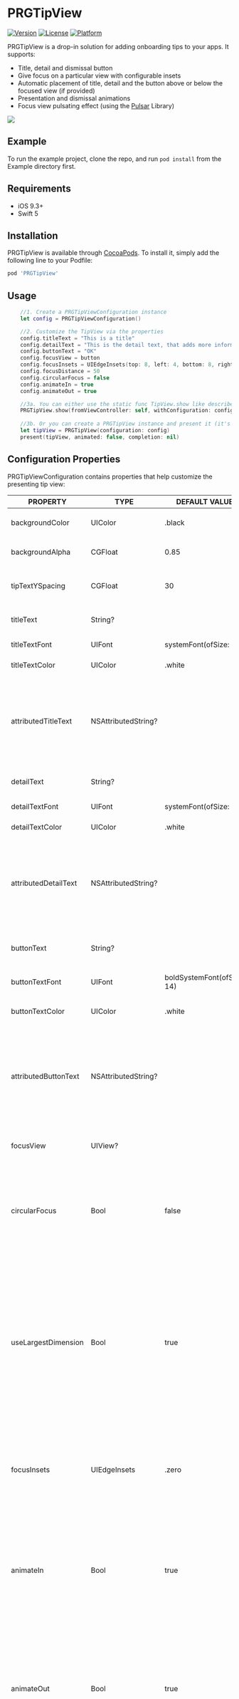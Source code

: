 # PRGTipView

[![Version](https://img.shields.io/cocoapods/v/PRGTipView.svg?style=flat)](https://cocoapods.org/pods/PRGTipView)
[![License](https://img.shields.io/cocoapods/l/PRGTipView.svg?style=flat)](https://cocoapods.org/pods/PRGTipView)
[![Platform](https://img.shields.io/cocoapods/p/PRGTipView.svg?style=flat)](https://cocoapods.org/pods/PRGTipView)


PRGTipView is a drop-in solution for adding onboarding tips to your apps. It supports:
- Title, detail and dismissal button
- Give focus on a particular view with configurable insets
- Automatic placement of title, detail and the button above or below the focused view (if provided)
- Presentation and dismissal animations
- Focus view pulsating effect (using the [Pulsar](https://github.com/regexident/Pulsar) Library)

![](PRGTipView.gif)

## Example

To run the example project, clone the repo, and run `pod install` from the Example directory first.

## Requirements

- iOS 9.3+
- Swift 5

## Installation

PRGTipView is available through [CocoaPods](https://cocoapods.org). To install
it, simply add the following line to your Podfile:

```ruby
pod 'PRGTipView'
```

## Usage


```swift
    //1. Create a PRGTipViewConfiguration instance
    let config = PRGTipViewConfiguration()

    //2. Customize the TipView via the properties
    config.titleText = "This is a title"
    config.detailText = "This is the detail text, that adds more information to your tip."
    config.buttonText = "OK"
    config.focusView = button
    config.focusInsets = UIEdgeInsets(top: 8, left: 4, bottom: 8, right: 4)
    config.focusDistance = 50
    config.circularFocus = false
    config.animateIn = true
    config.animateOut = true

    //3a. You can either use the static func TipView.show like described below:
    PRGTipView.show(fromViewController: self, withConfiguration: config, completion: nil)
    
    //3b. Or you can create a PRGTipView instance and present it (it's a ViewController subclass)
    let tipView = PRGTipView(configuration: config)
    present(tipView, animated: false, completion: nil)
```

## Configuration Properties
PRGTipViewConfiguration contains properties that help customize the presenting tip view:

| PROPERTY | TYPE | DEFAULT VALUE | EXPLANATION |
|-|-|-|-|
| backgroundColor | UIColor | .black | The background color of the Tip View |
| backgroundAlpha | CGFloat | 0.85 | The background alpha of the Tip View |
| tipTextYSpacing | CGFloat | 30                                                                                                                                                                                                                                                                                                          | The vertical spacing between the Tip View Title, Detail and Button |
| titleText | String? |  | The string to be shown as the Tip View title |
| titleTextFont | UIFont | systemFont(ofSize: 25) | The font of the Tip View title |
| titleTextColor | UIColor | .white | The color of the Tip View title |
| attributedTitleText | NSAttributedString? |  | The attributed string to be shown as the Tip View title. If set, it overrides "titleText", "titleTextFont" and "titleTextColor" properties |
| detailText | String? |  | The string to be shown as the Tip View detail |
| detailTextFont | UIFont | systemFont(ofSize: 29) | The font of the Tip View detail |
| detailTextColor | UIColor | .white | The color of the Tip View detail |
| attributedDetailText | NSAttributedString? |  | The attributed string to be shown as the Tip View detail. If set, it overrides "detailText", "detailTextFont" and "detailTextColor" properties |
| buttonText | String? |  | The string to be shown as the Tip View dismissal button title |
| buttonTextFont | UIFont | boldSystemFont(ofSize: 14) | The font of the Tip View dismissal button |
| buttonTextColor | UIColor | .white | The color of the Tip View dismissal button |
| attributedButtonText | NSAttributedString? |  | The attributed string to be shown as the Tip View dismissal title. If set, it overrides "buttonText", "buttonTextFont" and "buttonTextColor" properties |
| focusView | UIView? |  | The UIView to be focused when the Tip View is presented |
| circularFocus | Bool | false | If a "focusView" is provided, this property controls whether the mask used to focus on the view should be circular. In default "false" state, the mask is rectangular |
| useLargestDimension | Bool | true | If "circularFocus" is set to true for a non square "focusView", leaving this property to "true" will use the "focusView"'s largest dimension to calculate the focus mask radius, while setting it to "false" will use the smallest dimension and centre the circular mask on the "focusView". |
| focusInsets | UIEdgeInsets | .zero | Adds padding to the "focusView" mask. If "circularFocus" is set to "true", then it adds only the .top inset to the radius calculation. |
| animateIn | Bool | true | Whether the Tip View should be presented animated. Helpful in situations where you want to chain several Tip Views and you do not want to repeat the animation on each and every one of them. |
| animateOut | Bool | true | Whether the Tip View should be dismissed animated. Helpful in situations where you want to chain several Tip Views and you do not want to repeat the animation on each and every one of them. |
| pulseMode | Enum | .none | Whether the "focusView", if provided, should pulse. |
| focusDistance | CGfloat | 0 | The vertical spacing between the "focusView" and the container of the actual Tip Texts (Title, Detail, Button). If the provided "focusView" is in the bottom half of the screen, the tip container is presented above it and this property is the distance from the bottom of the tip container to the top of the "focusView" mask. If the provided "focusView" is in the top half of the screen, the tip container is presented below it and this property is the distance from the top of the tip container to the bottom of the "focusView" mask. |
| tipContainerLeading | CGFloat | 20                                                                                                                                                                                                      | The spacing between the container of the actual Tip Texts (Title, Detail, Button) to it's superView's leading. |
| tipContainerTrailing | CGFloat | 20                                                                                                                                                                                                      | The spacing between the container of the actual Tip Texts (Title, Detail, Button) trailing to it's superView's trailing. |
| animationDuration | Double | 0.3 | The duration of any animation that takes place in the Tip View (except from the pulsating effect) |
| buttonAction | (()->())? |  | The code to be executed after the Tip View is dismissed |

## About the Pulsar Library

At the time of publishing PRGTipView, the Pulsar library has not been updated on the Cocoapods repositories and cannot be used as a direct dependency, thus resorting in including the v2.0.5 source code in the bundle. As soon as the dependencies are satisfied via Cocoapods, we will update PRGTipView to use Pulsar as a pod dependency.

## Author

John Spiropoulos, jspiropoulos@programize.com

## License

PRGTipView is made for [Programize LLC](https://www.programize.com) by John Spiropoulos and it is available under the MIT license.

This product includes Pulsar code by Vincent Esche. License information is stored here: [LICENSE](LICENSE)

